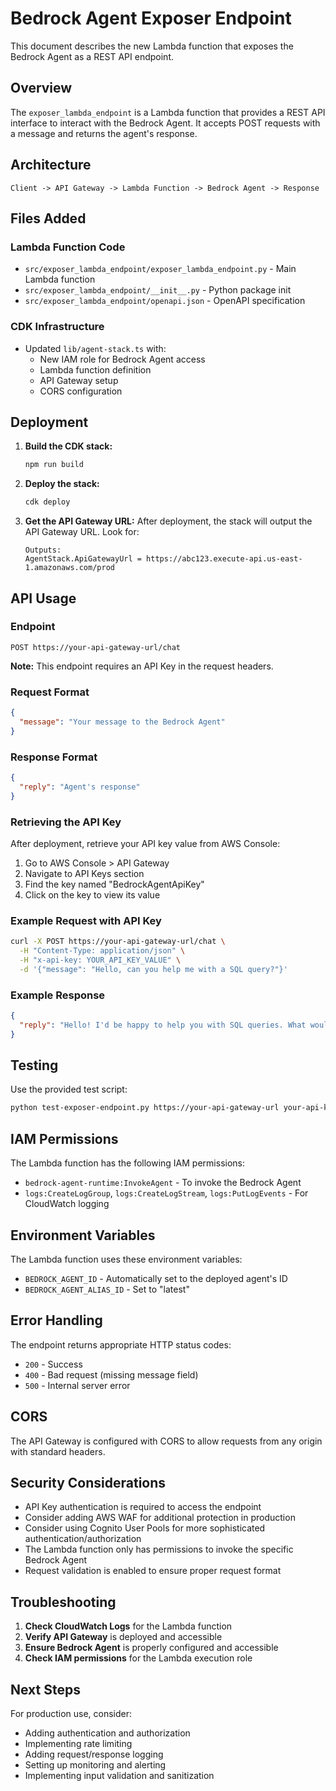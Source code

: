 # Bedrock Agent Exposer Endpoint

This document describes the new Lambda function that exposes the Bedrock Agent as a REST API endpoint.

## Overview

The `exposer_lambda_endpoint` is a Lambda function that provides a REST API interface to interact with the Bedrock Agent. It accepts POST requests with a message and returns the agent's response.

## Architecture

```
Client -> API Gateway -> Lambda Function -> Bedrock Agent -> Response
```

## Files Added

### Lambda Function Code
- `src/exposer_lambda_endpoint/exposer_lambda_endpoint.py` - Main Lambda function
- `src/exposer_lambda_endpoint/__init__.py` - Python package init
- `src/exposer_lambda_endpoint/openapi.json` - OpenAPI specification

### CDK Infrastructure
- Updated `lib/agent-stack.ts` with:
  - New IAM role for Bedrock Agent access
  - Lambda function definition
  - API Gateway setup
  - CORS configuration

## Deployment

1. **Build the CDK stack:**
   ```bash
   npm run build
   ```

2. **Deploy the stack:**
   ```bash
   cdk deploy
   ```

3. **Get the API Gateway URL:**
   After deployment, the stack will output the API Gateway URL. Look for:
   ```
   Outputs:
   AgentStack.ApiGatewayUrl = https://abc123.execute-api.us-east-1.amazonaws.com/prod
   ```

## API Usage

### Endpoint
```
POST https://your-api-gateway-url/chat
```

**Note:** This endpoint requires an API Key in the request headers.

### Request Format
```json
{
  "message": "Your message to the Bedrock Agent"
}
```

### Response Format
```json
{
  "reply": "Agent's response"
}
```

### Retrieving the API Key

After deployment, retrieve your API key value from AWS Console:

1. Go to AWS Console > API Gateway
2. Navigate to API Keys section
3. Find the key named "BedrockAgentApiKey"
4. Click on the key to view its value

### Example Request with API Key
```bash
curl -X POST https://your-api-gateway-url/chat \
  -H "Content-Type: application/json" \
  -H "x-api-key: YOUR_API_KEY_VALUE" \
  -d '{"message": "Hello, can you help me with a SQL query?"}'
```

### Example Response
```json
{
  "reply": "Hello! I'd be happy to help you with SQL queries. What would you like to know?"
}
```

## Testing

Use the provided test script:

```bash
python test-exposer-endpoint.py https://your-api-gateway-url your-api-key-value
```

## IAM Permissions

The Lambda function has the following IAM permissions:
- `bedrock-agent-runtime:InvokeAgent` - To invoke the Bedrock Agent
- `logs:CreateLogGroup`, `logs:CreateLogStream`, `logs:PutLogEvents` - For CloudWatch logging

## Environment Variables

The Lambda function uses these environment variables:
- `BEDROCK_AGENT_ID` - Automatically set to the deployed agent's ID
- `BEDROCK_AGENT_ALIAS_ID` - Set to "latest"

## Error Handling

The endpoint returns appropriate HTTP status codes:
- `200` - Success
- `400` - Bad request (missing message field)
- `500` - Internal server error

## CORS

The API Gateway is configured with CORS to allow requests from any origin with standard headers.

## Security Considerations

- API Key authentication is required to access the endpoint
- Consider adding AWS WAF for additional protection in production
- Consider using Cognito User Pools for more sophisticated authentication/authorization
- The Lambda function only has permissions to invoke the specific Bedrock Agent
- Request validation is enabled to ensure proper request format

## Troubleshooting

1. **Check CloudWatch Logs** for the Lambda function
2. **Verify API Gateway** is deployed and accessible
3. **Ensure Bedrock Agent** is properly configured and accessible
4. **Check IAM permissions** for the Lambda execution role

## Next Steps

For production use, consider:
- Adding authentication and authorization
- Implementing rate limiting
- Adding request/response logging
- Setting up monitoring and alerting
- Implementing input validation and sanitization

